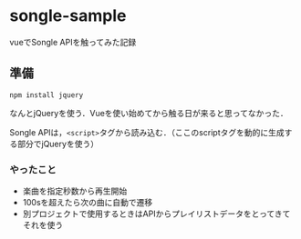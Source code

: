 # songle-sample

vueでSongle APIを触ってみた記録

## 準備
`npm install jquery`

なんとjQueryを使う．Vueを使い始めてから触る日が来ると思ってなかった．

Songle APIは，`<script>`タグから読み込む．（ここのscriptタグを動的に生成する部分でjQueryを使う）



### やったこと
- 楽曲を指定秒数から再生開始
- 100sを超えたら次の曲に自動で遷移
- 別プロジェクトで使用するときはAPIからプレイリストデータをとってきてそれを使う
